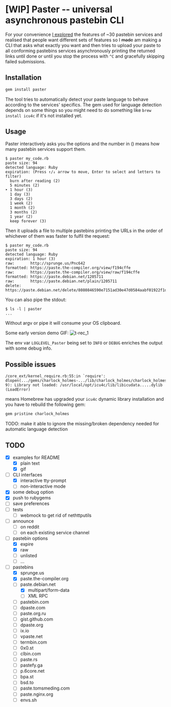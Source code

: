 # [WIP] Paster -- universal asynchronous pastebin CLI

For your convenience [I explored](https://github.com/Nakilon/pcbr-demo/blob/master/pastebins.txt) the features of ~30 pastebin services and realised that people want different sets of features so I ~~made~~ am making a CLI that asks what exactly you want and then tries to upload your paste to all conforming pastebins services asynchronously printing the returned links until done or until you stop the process with `^C` and gracefully skipping failed submissions.

## Installation

```bash
gem install paster
```

The tool tries to automatically detect your paste language to behave according to the services' specifics. The gem used for language detection depends on some things so you might need to do something like `brew install icu4c` if it's not installed yet.

## Usage

Paster interactively asks you the options and the number in () means how many pastebin services support them.

```none
$ paster my_code.rb
paste size: 94
detected language: Ruby
expiration: (Press ↑/↓ arrow to move, Enter to select and letters to filter)
  burn after reading (2)
  5 minutes (2)
‣ 1 hour (3)
  1 day (3)
  3 days (2)
  1 week (2)
  1 month (2)
  3 months (2)
  1 year (2)
  keep forever (3)
```

Then it uploads a file to multiple pastebins printing the URLs in the order of whichever of them was faster to fulfil the request:

```none
$ paster my_code.rb
paste size: 94
detected language: Ruby
expiration: 1 hour (3)
raw:       http://sprunge.us/Pnc642
formatted: https://paste.the-compiler.org/view/f194cffe
raw:       https://paste.the-compiler.org/view/raw/f194cffe
formatted: https://paste.debian.net/1205711
raw:       https://paste.debian.net/plain/1205711
delete:    https://paste.debian.net/delete/8080846590e7151ad30e47d0584aabf01922f1da
```

You can also pipe the stdout:

```none
$ ls -l | paster
...
```

Without argv or pipe it will consume your OS clipboard.

Some early version demo GIF:
![t-rec_1](https://user-images.githubusercontent.com/2870363/123653688-11005480-d836-11eb-8e07-3a9562c8596f.gif)

The env var `LOGLEVEL_Paster` being set to `INFO` or `DEBUG` enriches the output with some debug info.

## Possible issues

```none
/core_ext/kernel_require.rb:55:in `require': dlopen(.../gems/charlock_holmes-.../lib/charlock_holmes/charlock_holmes.bundle, 9): Library not loaded: /usr/local/opt/icu4c/lib/libicudata.....dylib (LoadError)
```

means Homebrew has upgraded your `icu4c` dynamic library installation and you have to rebuild the following gem:

```bash
gem pristine charlock_holmes
```

TODO: make it able to ignore the missing/broken dependency needed for automatic language detection

## TODO

- [x] examples for README
  - [x] plain text
  - [x] gif
- [ ] CLI interfaces
  - [x] interactive tty-prompt
  - [ ] non-interactive mode
- [x] some debug option
- [x] push to rubygems
- [ ] save preferences
- [ ] tests
  - [ ] webmock to get rid of nethttputils
- [ ] announce
  - [ ] on reddit
  - [ ] on each existing service channel
- [ ] pastebin options
  - [x] expire
  - [x] raw
  - [ ] unlisted
  - [ ] ...
- [ ] pastebins
  - [x] sprunge.us
  - [x] paste.the-compiler.org
  - [ ] paste.debian.net
    - [x] multipart/form-data
    - [ ] XML RPC
  - [ ] pastebin.com
  - [ ] dpaste.com
  - [ ] paste.org.ru
  - [ ] gist.github.com
  - [ ] dpaste.org
  - [ ] ix.io
  - [ ] vpaste.net
  - [ ] termbin.com
  - [ ] 0x0.st
  - [ ] clbin.com
  - [ ] paste.rs
  - [ ] pastefy.ga
  - [ ] p.6core.net
  - [ ] bpa.st
  - [ ] bsd.to
  - [ ] paste.tomsmeding.com
  - [ ] paste.nginx.org
  - [ ] envs.sh
